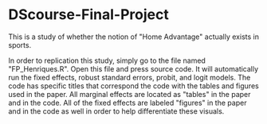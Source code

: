 # DScourse-Final-Project


This is a study of whether the notion of "Home Advantage" actually exists in sports. 

In order to replication this study, simply go to the file named "FP_Henriques.R". Open this file and press source code. It will automatically run the fixed effects, robust standard errors, probit, and logit models. The code has specific titles that correspond the code with the tables and figures used in the paper. All marginal effects are located as "tables" in the paper and in the code. All of the fixed effects are labeled "figures" in the paper and in the code as well in order to help differentiate these visuals. 
